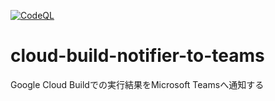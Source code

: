 [![CodeQL](https://github.com/japan-systems/cloud-build-notifier-to-teams/actions/workflows/codeql-analysis.yml/badge.svg)](https://github.com/japan-systems/cloud-build-notifier-to-teams/actions/workflows/codeql-analysis.yml)

# cloud-build-notifier-to-teams

Google Cloud Buildでの実行結果をMicrosoft Teamsへ通知する
